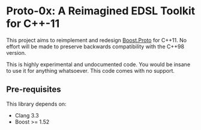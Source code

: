 Proto-0x: A Reimagined EDSL Toolkit for C++-11
==============================================

This project aims to reimplement and redesign [Boost.Proto](http://boost.org/libs/proto) for
C++11. No effort will be made to preserve backwards compatibility with the C++98 version.

This is highly experimental and undocumented code. You would be insane to use it for anything
whatsoever. This code comes with no support.

Pre-requisites
--------------

This library depends on:

* Clang 3.3
* Boost >= 1.52
